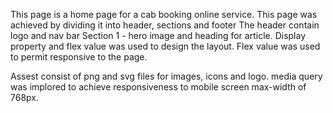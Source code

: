 This page is a home page for a cab booking online service.
This page was achieved by dividing it into header, sections and footer
The header contain logo and nav bar 
Section 1 - hero image and heading for article.
Display property and flex value was used to design the layout.
Flex value was used to permit responsive to the page.

Assest consist of png and svg files for images, icons and logo.
media query was implored to achieve responsiveness to mobile screen max-width of 768px.